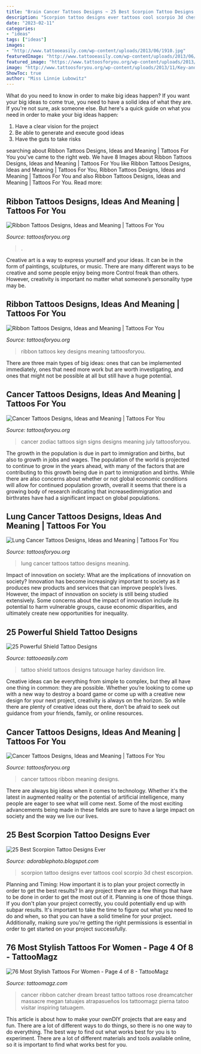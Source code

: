 ```yaml
---
title: "Brain Cancer Tattoos Designs ~ 25 Best Scorpion Tattoo Designs Ever"
description: "Scorpion tattoo designs ever tattoos cool scorpio 3d chest escorpion"
date: "2023-02-11"
categories:
- "ideas"
tags: ["ideas"]
images:
- "http://www.tattooeasily.com/wp-content/uploads/2013/06/1910.jpg"
featuredImage: "http://www.tattooeasily.com/wp-content/uploads/2013/06/1910.jpg"
featured_image: "https://www.tattoosforyou.org/wp-content/uploads/2013/11/Tattoo-Ribbon-Designs.jpg"
image: "http://www.tattoosforyou.org/wp-content/uploads/2013/11/Key-and-Ribbon-Tattoos.jpg"
ShowToc: true
author: "Miss Linnie Lubowitz"
---
```



What do you need to know in order to make big ideas happen?
If you want your big ideas to come true, you need to have a solid idea of what they are. If you're not sure, ask someone else. But here's a quick guide on what you need in order to make your big ideas happen: 
1. Have a clear vision for the project 
2. Be able to generate and execute good ideas 
3. Have the guts to take risks 

	

		
searching about Ribbon Tattoos Designs, Ideas and Meaning | Tattoos For You you've came to the right web. We have 8 Images about Ribbon Tattoos Designs, Ideas and Meaning | Tattoos For You like Ribbon Tattoos Designs, Ideas and Meaning | Tattoos For You, Ribbon Tattoos Designs, Ideas and Meaning | Tattoos For You and also Ribbon Tattoos Designs, Ideas and Meaning | Tattoos For You. Read more:
		
    
## Ribbon Tattoos Designs, Ideas And Meaning | Tattoos For You

<img loading=lazy src="https://www.tattoosforyou.org/wp-content/uploads/2013/11/Tattoo-Ribbon-Designs.jpg" onerror="this.onerror=null;this.src='https://tse1.mm.bing.net/th?id=OIP.wrWyvG1e-wuiEhfQ9iDrDgHaJ4&amp;pid=15.1';" alt="Ribbon Tattoos Designs, Ideas and Meaning | Tattoos For You">

_Source: tattoosforyou.org_

>. 

	

Creative art is a way to express yourself and your ideas. It can be in the form of paintings, sculptures, or music. There are many different ways to be creative and some people enjoy being more Control freak than others. However, creativity is important no matter what someone’s personality type may be.

    
## Ribbon Tattoos Designs, Ideas And Meaning | Tattoos For You

<img loading=lazy src="http://www.tattoosforyou.org/wp-content/uploads/2013/11/Key-and-Ribbon-Tattoos.jpg" onerror="this.onerror=null;this.src='https://tse2.mm.bing.net/th?id=OIP.Qwl0aKdyokQSx5VfXxJo9gHaLH&amp;pid=15.1';" alt="Ribbon Tattoos Designs, Ideas and Meaning | Tattoos For You">

_Source: tattoosforyou.org_

>ribbon tattoos key designs meaning tattoosforyou. 

	

There are three main types of big ideas: ones that can be implemented immediately, ones that need more work but are worth investigating, and ones that might not be possible at all but still have a huge potential.

    
## Cancer Tattoos Designs, Ideas And Meaning | Tattoos For You

<img loading=lazy src="http://www.tattoosforyou.org/wp-content/uploads/2013/10/Cancer-Zodiac-Sign-Tattoos.jpg" onerror="this.onerror=null;this.src='https://tse1.mm.bing.net/th?id=OIP.mMyiSlk72RPXleZUMm9RDwHaJ4&amp;pid=15.1';" alt="Cancer Tattoos Designs, Ideas and Meaning | Tattoos For You">

_Source: tattoosforyou.org_

>cancer zodiac tattoos sign signs designs meaning july tattoosforyou. 

	

The growth in the population is due in part to immigration and births, but also to growth in jobs and wages.
The population of the world is projected to continue to grow in the years ahead, with many of the factors that are contributing to this growth being due in part to immigration and births. While there are also concerns about whether or not global economic conditions will allow for continued population growth, overall it seems that there is a growing body of research indicating that increasedimmigration and birthrates have had a significant impact on global populations.

    
## Lung Cancer Tattoos Designs, Ideas And Meaning | Tattoos For You

<img loading=lazy src="https://www.tattoosforyou.org/wp-content/uploads/2017/07/Lung-Cancer-Tattoo.jpg" onerror="this.onerror=null;this.src='https://tse4.mm.bing.net/th?id=OIP.-jPy9mUJXoYCJbMZYCiwCgHaJ3&amp;pid=15.1';" alt="Lung Cancer Tattoos Designs, Ideas and Meaning | Tattoos For You">

_Source: tattoosforyou.org_

>lung cancer tattoos tattoo designs meaning. 

	

Impact of innovation on society: What are the implications of innovation on society?
Innovation has become increasingly important to society as it produces new products and services that can improve people’s lives. However, the impact of innovation on society is still being studied extensively. Some concerns about the impact of innovation include its potential to harm vulnerable groups, cause economic disparities, and ultimately create new opportunities for inequality.

    
## 25 Powerful Shield Tattoo Designs

<img loading=lazy src="http://www.tattooeasily.com/wp-content/uploads/2013/06/1910.jpg" onerror="this.onerror=null;this.src='https://tse4.mm.bing.net/th?id=OIP.4OjAs1EaZCeUvgkVq-AtjwHaIU&amp;pid=15.1';" alt="25 Powerful Shield Tattoo Designs">

_Source: tattooeasily.com_

>tattoo shield tattoos designs tatouage harley davidson lire. 

	

Creative ideas can be everything from simple to complex, but they all have one thing in common: they are possible. Whether you’re looking to come up with a new way to destroy a board game or come up with a creative new design for your next project, creativity is always on the horizon. So while there are plenty of creative ideas out there, don’t be afraid to seek out guidance from your friends, family, or online resources.

    
## Cancer Tattoos Designs, Ideas And Meaning | Tattoos For You

<img loading=lazy src="http://www.tattoosforyou.org/wp-content/uploads/2013/10/Cancer-Ribbon-Tattoos-768x1024.jpg" onerror="this.onerror=null;this.src='https://tse3.mm.bing.net/th?id=OIP.klmkyqnbunl-AmSoX3YxxQHaJ4&amp;pid=15.1';" alt="Cancer Tattoos Designs, Ideas and Meaning | Tattoos For You">

_Source: tattoosforyou.org_

>cancer tattoos ribbon meaning designs. 

	

There are always big ideas when it comes to technology. Whether it's the latest in augmented reality or the potential of artificial intelligence, many people are eager to see what will come next. Some of the most exciting advancements being made in these fields are sure to have a large impact on society and the way we live our lives.

    
## 25 Best Scorpion Tattoo Designs Ever

<img loading=lazy src="http://4.bp.blogspot.com/-L172OYISpXk/U_pwjooHbHI/AAAAAAAAFmE/0pdpuLzto9Q/s1600/scorpion-tattoo-3d-designs.jpg" onerror="this.onerror=null;this.src='https://tse2.mm.bing.net/th?id=OIP.rk8qJQnv4bFG4HwwMZkIbQHaGb&amp;pid=15.1';" alt="25 Best Scorpion Tattoo Designs Ever">

_Source: adorablephoto.blogspot.com_

>scorpion tattoo designs ever tattoos cool scorpio 3d chest escorpion. 

	

Planning and Timing: How important it is to plan your project correctly in order to get the best results?
In any project there are a few things that have to be done in order to get the most out of it. Planning is one of those things. If you don't plan your project correctly, you could potentially end up with subpar results. It's important to take the time to figure out what you need to do and when, so that you can have a solid timeline for your project. Additionally, making sure you're getting the right permissions is essential in order to get started on your project successfully.

    
## 76 Most Stylish Tattoos For Women - Page 4 Of 8 - TattooMagz

<img loading=lazy src="http://tattoomagz.com/wp-content/uploads/dream-catcher-and-breast-cancer-ribbon-tatoo-by-megan_massacre-450x900.jpg" onerror="this.onerror=null;this.src='https://tse4.mm.bing.net/th?id=OIP.GFfTBLXTNe-EDmaqUP02owHaO0&amp;pid=15.1';" alt="76 Most Stylish Tattoos For Women - Page 4 of 8 - TattooMagz">

_Source: tattoomagz.com_

>cancer ribbon catcher dream breast tattoo tattoos rose dreamcatcher massacre megan tatuajes atrapasueños los tattoomagz pierna tatoo visitar inspiring tatuagem. 

	

This article is about how to make your ownDIY projects that are easy and fun. There are a lot of different ways to do things, so there is no one way to do everything. The best way to find out what works best for you is to experiment. There are a lot of different materials and tools available online, so it is important to find what works best for you.

